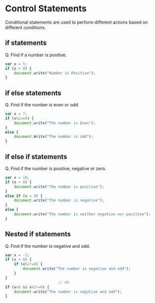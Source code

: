 # Control Statements
Conditional statements are used to perform different actions based on different conditions.

## if statements
Q. Find if a number is positive.
```javascript
var x = 5;
if (x > 0) {
    document.write("Number is Positive");   
}
```
## if else statements
Q. Find if the number is even or odd.
```javascript
var x = 7;
if (x%2==0) {
    document.write("The number is Even");
}
else {
    document.Write("The number is odd");
}
```

## if else if statements
Q. Find if the number is positive, negative or zero.
```javascript
var x = 10;
if (x > 0) {
    document.write("The number is positive");
}
else if (x < 0) {
    document.write("The number is negative");
}
else {
    document.write("The number is neither negative nor positive");
}
```
## Nested if statements
Q. Find if the number is negative and odd.
```javascript
var x = -3;
if (x < 0) {
    if (x%2!=0) {
        document.write("The number is negative and odd");
    }
}
                        // OR
if (x<0 && x%2!=0) {
    document.write("The number is negative and odd");
}
```
